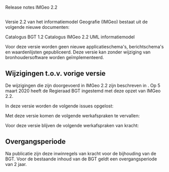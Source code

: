 Release notes IMGeo 2.2

## 
Versie 2.2 van het informatiemodel Geografie (IMGeo) bestaat uit de volgende nieuwe documenten:

Catalogus BGT 1.2
Catalogus IMGeo 2.2
UML informatiemodel

Voor deze versie worden geen nieuwe applicatieschema's, berichtschema's en waardenlijsten gepubliceerd. 
Deze versie kan zonder wijziging van bronhoudersoftware worden geïmplementeerd.

## Wijzigingen t.o.v. vorige versie
De wijzigingen die zijn doorgevoerd in IMGeo 2.2 zijn beschreven in .
Op 5 maart 2020 heeft de Regieraad BGT ingestemd met deze opzet van IMGeo 2.2. 

In deze versie worden de volgende issues opgelost:

Met deze versie komen de volgende werkafspraken te vervallen:


Voor deze versie blijven de volgende werkafspraken van kracht:



## Overgangsperiode
Na publicatie zijn deze inwinregels van kracht voor de bijhouding van de BGT. Voor de bestaande inhoud van de BGT geldt een overgangsperiode van 2 jaar.






